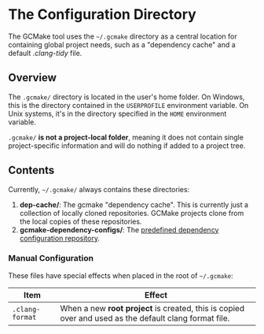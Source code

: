 # The Configuration Directory

The GCMake tool uses the `~/.gcmake` directory as a central location for containing
global project needs, such as a "dependency cache" and a default *.clang-tidy* file.

## Overview

The `.gcmake/` directory is located in the user's home folder. On Windows, this is the
directory contained in the `USERPROFILE` environment variable. On Unix systems, it's in the
directory specified in the `HOME` environment variable.

`.gcmake/` **is not a project-local folder**, meaning it does not contain single project-specific
information and will do nothing if added to a project tree.

## Contents

Currently, `~/.gcmake/` always contains these directories:

1. **dep-cache\/**: The gcmake "dependency cache". This is currently just a collection of locally cloned
    repositories. GCMake projects clone from the local copies of these repositories.
2. **gcmake-dependency-configs\/**: The [predefined dependency configuration repository](predefined_dependency_doc.md).

### Manual Configuration

These files have special effects when placed in the root of `~/.gcmake`:

| Item | Effect |
| --- | --- |
| `.clang-format` | When a new **root project** is created, this is copied over and used as the default clang format file. |
